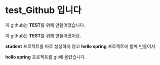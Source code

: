 # test_Github 입니다

이 github는 **TEST**를 위해 만들어졌습니다.

이 github는 **TEST**를 위해 만들어졌어요.


**student** 프로젝트를 따로 생성하지 않고 **hello spring** 프로젝트에 함께 만들어서

**hello spring** 프로젝트를 git에 올렸습니다. 
